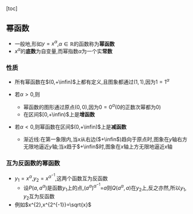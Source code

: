[toc]

## 幂函数

- 一般地,形如$y=x^{\alpha}$,$\alpha\in\mathbb{R}$的函数称为**幂函数**
- $x^{\alpha}$的**底数**为自变量,而幂指数$\alpha$为一个实**常数**

### 性质

- 所有幂函数在$(0,+\infin)$上都有定义,且图象都通过$(1,1)$,因为$1=1^{\alpha}$

- 若$\alpha>0$,则
  - 幂函数的图形通过原点$(0,0)$,因为$0=0^{\alpha}$(0的正数次幂都为0)
  - 在区间$[0,+\infin)$上是**增函数**
- 若$\alpha<0$,则幂函数在区间$(0,+\infin)$上是**减函数**
  - 渐近线:在第一象限内,当$x$从右边($+\infin$)趋向于原点时,图象在$y$轴右方无限地逼近$y$轴;当$x$趋于$+\infin$时,图象在$x$轴上方无限地逼近$x$轴

### 互为反函数的幂函数

- $y_1=x^{\alpha}$,$y_2=x^{\alpha^{-1}}$,这两个函数互为反函数
  - 设$P(a,a^{\alpha})$是函数$y_1$上的点,$(a^{\alpha})^{\alpha^{-1}}$=$a$则$Q(a^{\alpha},a)$在$y_2$上,反之亦然,所以$y_1,y_2$互为反函数
- 例如$x^{2},x^{2^{-1}}=\sqrt{x}$